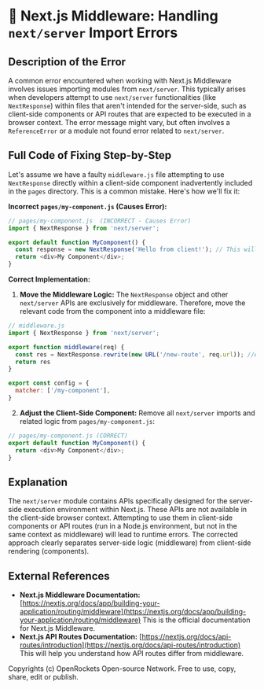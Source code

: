 # 🐞 Next.js Middleware: Handling `next/server` Import Errors


## Description of the Error

A common error encountered when working with Next.js Middleware involves issues importing modules from `next/server`.  This typically arises when developers attempt to use `next/server` functionalities (like `NextResponse`) within files that aren't intended for the server-side, such as client-side components or API routes that are expected to be executed in a browser context.  The error message might vary, but often involves a `ReferenceError` or a module not found error related to `next/server`.


## Full Code of Fixing Step-by-Step

Let's assume we have a faulty `middleware.js` file attempting to use `NextResponse` directly within a client-side component inadvertently included in the `pages` directory.  This is a common mistake.  Here's how we'll fix it:

**Incorrect `pages/my-component.js` (Causes Error):**

```javascript
// pages/my-component.js  (INCORRECT - Causes Error)
import { NextResponse } from 'next/server';

export default function MyComponent() {
  const response = new NextResponse('Hello from client!'); // This will cause an error
  return <div>My Component</div>;
}
```

**Correct Implementation:**

1. **Move the Middleware Logic:**  The `NextResponse` object and other `next/server` APIs are exclusively for middleware. Therefore, move the relevant code from the component into a middleware file:

```javascript
// middleware.js
import { NextResponse } from 'next/server';

export function middleware(req) {
  const res = NextResponse.rewrite(new URL('/new-route', req.url)); //example of using NextResponse correctly
  return res
}

export const config = {
  matcher: ['/my-component'],
}
```

2. **Adjust the Client-Side Component:** Remove all `next/server` imports and related logic from `pages/my-component.js`:

```javascript
// pages/my-component.js (CORRECT)
export default function MyComponent() {
  return <div>My Component</div>;
}
```


## Explanation

The `next/server` module contains APIs specifically designed for the server-side execution environment within Next.js.  These APIs are not available in the client-side browser context.  Attempting to use them in client-side components or API routes (run in a Node.js environment, but not in the same context as middleware) will lead to runtime errors.  The corrected approach clearly separates server-side logic (middleware) from client-side rendering (components).


## External References

* **Next.js Middleware Documentation:** [https://nextjs.org/docs/app/building-your-application/routing/middleware](https://nextjs.org/docs/app/building-your-application/routing/middleware)  This is the official documentation for Next.js Middleware.
* **Next.js API Routes Documentation:** [https://nextjs.org/docs/api-routes/introduction](https://nextjs.org/docs/api-routes/introduction)  This will help you understand how API routes differ from middleware.


Copyrights (c) OpenRockets Open-source Network. Free to use, copy, share, edit or publish.

